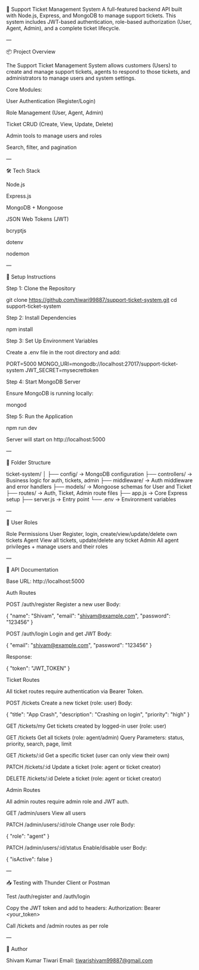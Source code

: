 🎫 Support Ticket Management System
A full-featured backend API built with Node.js, Express, and MongoDB to manage support tickets. This system includes JWT-based authentication, role-based authorization (User, Agent, Admin), and a complete ticket lifecycle.

—

📦 Project Overview

The Support Ticket Management System allows customers (Users) to create and manage support tickets, agents to respond to those tickets, and administrators to manage users and system settings.

Core Modules:

User Authentication (Register/Login)

Role Management (User, Agent, Admin)

Ticket CRUD (Create, View, Update, Delete)

Admin tools to manage users and roles

Search, filter, and pagination

—

🛠 Tech Stack

Node.js

Express.js

MongoDB + Mongoose

JSON Web Tokens (JWT)

bcryptjs

dotenv

nodemon

—

🚀 Setup Instructions

Step 1: Clone the Repository

git clone https://github.com/tiwari99887/support-ticket-system.git
cd support-ticket-system

Step 2: Install Dependencies

npm install

Step 3: Set Up Environment Variables

Create a .env file in the root directory and add:

PORT=5000
MONGO_URI=mongodb://localhost:27017/support-ticket-system
JWT_SECRET=mysecrettoken

Step 4: Start MongoDB Server

Ensure MongoDB is running locally:

mongod

Step 5: Run the Application

npm run dev

Server will start on http://localhost:5000

—

📂 Folder Structure

ticket-system/
│
├── config/ → MongoDB configuration
├── controllers/ → Business logic for auth, tickets, admin
├── middleware/ → Auth middleware and error handlers
├── models/ → Mongoose schemas for User and Ticket
├── routes/ → Auth, Ticket, Admin route files
├── app.js → Core Express setup
├── server.js → Entry point
└── .env → Environment variables

—

🔑 User Roles

Role Permissions
User Register, login, create/view/update/delete own tickets
Agent View all tickets, update/delete any ticket
Admin All agent privileges + manage users and their roles

—

🧪 API Documentation

Base URL: http://localhost:5000

Auth Routes

POST /auth/register
Register a new user
Body:

{
"name": "Shivam",
"email": "shivam@example.com",
"password": "123456"
}

POST /auth/login
Login and get JWT
Body:

{
"email": "shivam@example.com",
"password": "123456"
}

Response:

{
"token": "JWT_TOKEN"
}

Ticket Routes

All ticket routes require authentication via Bearer Token.

POST /tickets
Create a new ticket (role: user)
Body:

{
"title": "App Crash",
"description": "Crashing on login",
"priority": "high"
}

GET /tickets/my
Get tickets created by logged-in user (role: user)

GET /tickets
Get all tickets (role: agent/admin)
Query Parameters: status, priority, search, page, limit

GET /tickets/:id
Get a specific ticket (user can only view their own)

PATCH /tickets/:id
Update a ticket (role: agent or ticket creator)

DELETE /tickets/:id
Delete a ticket (role: agent or ticket creator)

Admin Routes

All admin routes require admin role and JWT auth.

GET /admin/users
View all users

PATCH /admin/users/:id/role
Change user role
Body:

{
"role": "agent"
}

PATCH /admin/users/:id/status
Enable/disable user
Body:

{
"isActive": false
}

—

📥 Testing with Thunder Client or Postman

Test /auth/register and /auth/login

Copy the JWT token and add to headers:
Authorization: Bearer <your_token>

Call /tickets and /admin routes as per role

—

📧 Author

Shivam Kumar Tiwari
Email: tiwarishivam99887@gmail.com
